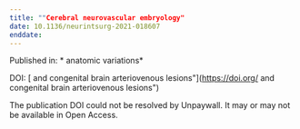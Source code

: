 ```yaml
---
title: ""Cerebral neurovascular embryology"
date: 10.1136/neurintsurg-2021-018607
enddate:
---
```


Published in: * anatomic variations*

DOI: [ and congenital brain arteriovenous lesions"](https://doi.org/ and congenital brain arteriovenous lesions")

The publication DOI could not be resolved by Unpaywall. It may or may not be available in Open Access.



